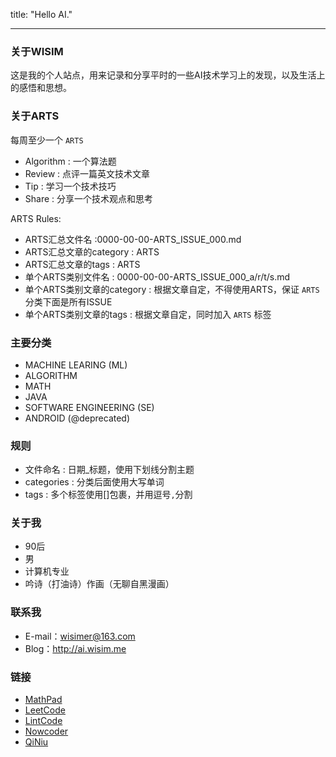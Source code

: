 title: "Hello AI."

---

### 关于WISIM

这是我的个人站点，用来记录和分享平时的一些AI技术学习上的发现，以及生活上的感悟和思想。

### 关于ARTS

每周至少一个 `ARTS`

- Algorithm : 一个算法题
- Review : 点评一篇英文技术文章
- Tip : 学习一个技术技巧
- Share : 分享一个技术观点和思考

ARTS Rules:

- ARTS汇总文件名 :0000-00-00-ARTS_ISSUE_000.md
- ARTS汇总文章的category : ARTS
- ARTS汇总文章的tags : ARTS
- 单个ARTS类别文件名 : 0000-00-00-ARTS_ISSUE_000_a/r/t/s.md
- 单个ARTS类别文章的category : 根据文章自定，不得使用ARTS，保证 `ARTS` 分类下面是所有ISSUE
- 单个ARTS类别文章的tags : 根据文章自定，同时加入 `ARTS` 标签

### 主要分类

- MACHINE LEARING (ML)
- ALGORITHM
- MATH
- JAVA
- SOFTWARE ENGINEERING (SE)
- ANDROID (@deprecated)

### 规则

- 文件命名 : 日期_标题，使用下划线分割主题
- categories : 分类后面使用大写单词
- tags : 多个标签使用[]包裹，并用逗号`,`分割

### 关于我

- 90后
- 男
- 计算机专业
- 吟诗（打油诗）作画（无聊自黑漫画）


### 联系我

- E-mail：wisimer@163.com
- Blog：http://ai.wisim.me

### 链接

- [MathPad](https://webdemo.myscript.com/views/main/math.html)
- [LeetCode](https://Leetcode.com/problems)
- [LintCode](https://lintcode.com/)
- [Nowcoder](https://www.nowcoder.com/activity/oj)
- [QiNiu](https://portal.qiniu.com/)

